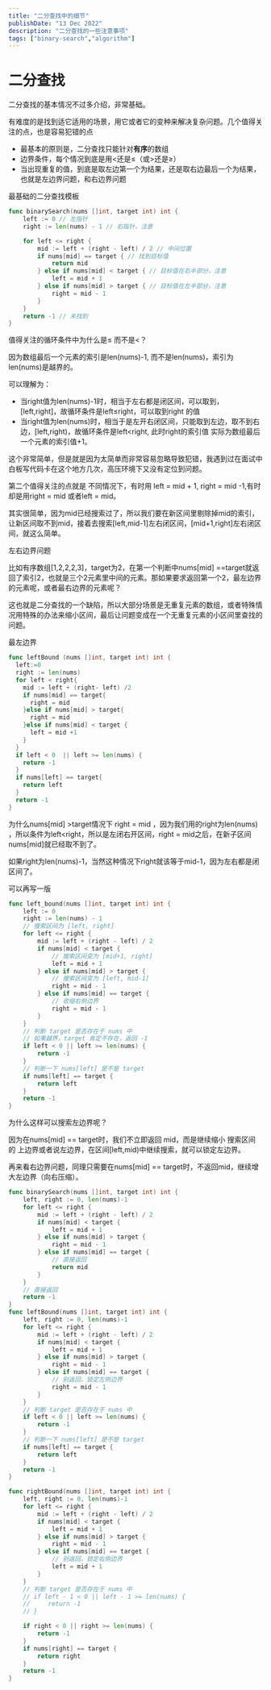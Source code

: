 ```yaml
---
title: "二分查找中的细节"
publishDate: "13 Dec 2022"
description: "二分查找的一些注意事项"
tags: ["binary-search","algorithm"]
---
```



# 二分查找

二分查找的基本情况不过多介绍，非常基础。

有难度的是找到适它适用的场景，用它或者它的变种来解决复杂问题。几个值得关注的点，也是容易犯错的点

- 最基本的原则是，二分查找只能针对**有序**的数组
- 边界条件，每个情况到底是用<还是≤（或>还是≥）
- 当出现重复的值，到底是取左边第一个为结果，还是取右边最后一个为结果，也就是左边界问题，和右边界问题

最基础的二分查找模板

```go
func binarySearch(nums []int, target int) int {
    left := 0 // 左指针
    right := len(nums) - 1 // 右指针，注意

    for left <= right {
        mid := left + (right - left) / 2 // 中间位置
        if nums[mid] == target { // 找到目标值
            return mid
        } else if nums[mid] < target { // 目标值在右半部分，注意
            left = mid + 1
        } else if nums[mid] > target { // 目标值在左半部分，注意
            right = mid - 1
        }
    }
    return -1 // 未找到
}
```

值得关注的循环条件中为什么是≤ 而不是<？

因为数组最后一个元素的索引是len(nums)-1, 而不是len(nums)，索引为len(nums)是越界的。

可以理解为：

- 当right值为len(nums)-1时，相当于左右都是闭区间，可以取到，[left,right]，故循环条件是left≤right，可以取到right 的值
- 当right值为len(nums)时，相当于是左开右闭区间，只能取到左边，取不到右边，[left,right)，故循环条件是left<right, 此时right的索引值 实际为数组最后一个元素的索引值+1。

这个非常简单，但是就是因为太简单而非常容易忽略导致犯错，我遇到过在面试中白板写代码卡在这个地方几次，高压环境下又没有定位到问题。

第二个值得关注的点就是 不同情况下，有时用 left = mid + 1, right = mid -1,有时却是用right = mid 或者left = mid。

其实很简单，因为mid已经搜索过了，所以我们要在新区间里剔除掉mid的索引，让新区间取不到mid，接着去搜索[left,mid-1]左右闭区间，[mid+1,right]左右闭区间，就这么简单。

左右边界问题

比如有序数组[1,2,2,2,3]，target为2，在第一个判断中nums[mid] ==target就返回了索引2，也就是三个2元素里中间的元素。那如果要求返回第一个2，最左边界的元素呢，或者最右边界的元素呢？

这也就是二分查找的一个缺陷，所以大部分场景是无重复元素的数组，或者特殊情况用特殊的办法来缩小区间，最后让问题变成在一个无重复元素的小区间里查找的问题。

最左边界

```go
func leftBound (nums []int, target int) int {
  left:=0
  right := len(nums)
  for left < right{
    mid := left + (right- left) /2
    if nums[mid] == target{
      right = mid
    }else if nums[mid] > target{
      right = mid
    }else if nums[mid] < target {
      left = mid +1
    }
  }
  if left < 0  || left >= len(nums) {
    return -1
  }
  if nums[left] == target{
    return left
  }
  return -1
}
```

为什么nums[mid] >target情况下 right = mid ，因为我们用的right为len(nums) ，所以条件为left<right，所以是左闭右开区间，right = mid之后，在新子区间 nums[mid]就已经取不到了。

如果right为len(nums)-1，当然这种情况下right就该等于mid-1，因为左右都是闭区间了。

可以再写一版

```go
func left_bound(nums []int, target int) int {
    left := 0
    right := len(nums) - 1
    // 搜索区间为 [left, right]
    for left <= right {
        mid := left + (right - left) / 2
        if nums[mid] < target {
            // 搜索区间变为 [mid+1, right]
            left = mid + 1
        } else if nums[mid] > target {
            // 搜索区间变为 [left, mid-1]
            right = mid - 1
        } else if nums[mid] == target {
            // 收缩右侧边界
            right = mid - 1
        }
    }
    // 判断 target 是否存在于 nums 中
    // 如果越界，target 肯定不存在，返回 -1
    if left < 0 || left >= len(nums) {
        return -1
    }
    // 判断一下 nums[left] 是不是 target
    if nums[left] == target {
        return left
    }
    return -1
}
```

为什么这样可以搜索左边界呢？

因为在nums[mid] == target时，我们不立即返回 mid，而是继续缩小 搜索区间的 上边界或者说左边界，在区间[left,mid)中继续搜索，就可以锁定左边界。

再来看右边界问题，同理只需要在nums[mid] == target时，不返回mid，继续增大左边界（向右压缩）。

```go
func binarySearch(nums []int, target int) int {
    left, right := 0, len(nums)-1
    for left <= right {
        mid := left + (right - left) / 2
        if nums[mid] < target {
            left = mid + 1
        } else if nums[mid] > target {
            right = mid - 1
        } else if nums[mid] == target {
            // 直接返回
            return mid
        }
    }
    // 直接返回
    return -1
}
func leftBound(nums []int, target int) int {
    left, right := 0, len(nums)-1
    for left <= right {
        mid := left + (right - left) / 2
        if nums[mid] < target {
            left = mid + 1
        } else if nums[mid] > target {
            right = mid - 1
        } else if nums[mid] == target {
            // 别返回，锁定左侧边界
            right = mid - 1
        }
    }
    // 判断 target 是否存在于 nums 中
    if left < 0 || left >= len(nums) {
        return -1
    }
    // 判断一下 nums[left] 是不是 target
    if nums[left] == target {
        return left
    }
    return -1
}

func rightBound(nums []int, target int) int {
    left, right := 0, len(nums)-1
    for left <= right {
        mid := left + (right - left) / 2
        if nums[mid] < target {
            left = mid + 1
        } else if nums[mid] > target {
            right = mid - 1
        } else if nums[mid] == target {
            // 别返回，锁定右侧边界
            left = mid + 1
        }
    }
    // 判断 target 是否存在于 nums 中
    // if left - 1 < 0 || left - 1 >= len(nums) {
    //     return -1
    // }

    if right < 0 || right >= len(nums) {
        return -1
    }
    if nums[right] == target {
        return right
    }
    return -1
}
```
